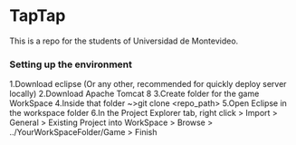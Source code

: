 # TapTap

This is a repo for the students of Universidad de Montevideo.

### Setting up the environment
1.Download eclipse (Or any other, recommended for quickly deploy server locally)
2.Download Apache Tomcat 8
3.Create folder for the game WorkSpace
4.Inside that folder ~>git clone <repo_path>
5.Open Eclipse in the workspace folder
6.In the Project Explorer tab, right click > Import > General > Existing Project into WorkSpace > Browse > ../YourWorkSpaceFolder/Game > Finish 
	







